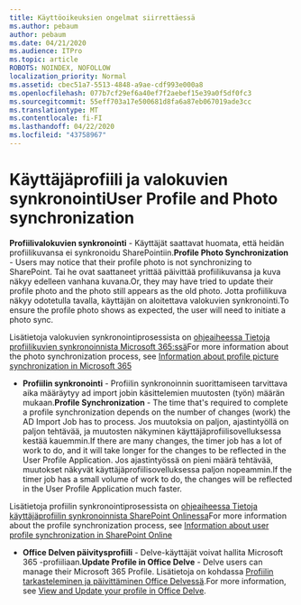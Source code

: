```yaml
---
title: Käyttöoikeuksien ongelmat siirrettäessä
ms.author: pebaum
author: pebaum
ms.date: 04/21/2020
ms.audience: ITPro
ms.topic: article
ROBOTS: NOINDEX, NOFOLLOW
localization_priority: Normal
ms.assetid: cbec51a7-5513-4848-a9ae-cdf993e000a8
ms.openlocfilehash: 077b7cf29ef6a40ef7f2aebef15e39a0f5df0fc3
ms.sourcegitcommit: 55eff703a17e500681d8fa6a87eb067019ade3cc
ms.translationtype: MT
ms.contentlocale: fi-FI
ms.lasthandoff: 04/22/2020
ms.locfileid: "43758967"
---
```

# <a name="user-profile-and-photo-synchronization"></a><span data-ttu-id="6cc94-102">Käyttäjäprofiili ja valokuvien synkronointi</span><span class="sxs-lookup"><span data-stu-id="6cc94-102">User Profile and Photo synchronization</span></span>

 <span data-ttu-id="6cc94-103">**Profiilivalokuvien synkronointi** - Käyttäjät saattavat huomata, että heidän profiilikuvansa ei synkronoidu SharePointiin.</span><span class="sxs-lookup"><span data-stu-id="6cc94-103">**Profile Photo Synchronization** - Users may notice that their profile photo is not synchronizing to SharePoint.</span></span> <span data-ttu-id="6cc94-104">Tai he ovat saattaneet yrittää päivittää profiilikuvansa ja kuva näkyy edelleen vanhana kuvana.</span><span class="sxs-lookup"><span data-stu-id="6cc94-104">Or, they may have tried to update their profile photo and the photo still appears as the old photo.</span></span> <span data-ttu-id="6cc94-105">Jotta profiilikuva näkyy odotetulla tavalla, käyttäjän on aloitettava valokuvien synkronointi.</span><span class="sxs-lookup"><span data-stu-id="6cc94-105">To ensure the profile photo shows as expected, the user will need to initiate a photo sync.</span></span> 
  
<span data-ttu-id="6cc94-106">Lisätietoja valokuvien synkronointiprosessista on [ohjeaiheessa Tietoja profiilikuvien synkronoinnista Microsoft 365:ssä](https://go.microsoft.com/fwlink/?linkid=2022634)</span><span class="sxs-lookup"><span data-stu-id="6cc94-106">For more information about the photo synchronization process, see [Information about profile picture synchronization in Microsoft 365](https://go.microsoft.com/fwlink/?linkid=2022634)</span></span>
  
- <span data-ttu-id="6cc94-107">**Profiilin synkronointi** - Profiilin synkronoinnin suorittamiseen tarvittava aika määräytyy ad import jobin käsittelemien muutosten (työn) määrän mukaan.</span><span class="sxs-lookup"><span data-stu-id="6cc94-107">**Profile Synchronization** - The time that's required to complete a profile synchronization depends on the number of changes (work) the AD Import Job has to process.</span></span> <span data-ttu-id="6cc94-108">Jos muutoksia on paljon, ajastintyöllä on paljon tehtävää, ja muutosten näkyminen käyttäjäprofiilisovelluksessa kestää kauemmin.</span><span class="sxs-lookup"><span data-stu-id="6cc94-108">If there are many changes, the timer job has a lot of work to do, and it will take longer for the changes to be reflected in the User Profile Application.</span></span> <span data-ttu-id="6cc94-109">Jos ajastintyössä on pieni määrä tehtävää, muutokset näkyvät käyttäjäprofiilisovelluksessa paljon nopeammin.</span><span class="sxs-lookup"><span data-stu-id="6cc94-109">If the timer job has a small volume of work to do, the changes will be reflected in the User Profile Application much faster.</span></span> 
  
<span data-ttu-id="6cc94-110">Lisätietoja profiilin synkronointiprosessista on [ohjeaiheessa Tietoja käyttäjäprofiilin synkronoinnista SharePoint Onlinessa](https://go.microsoft.com/fwlink/?linkid=2022639)</span><span class="sxs-lookup"><span data-stu-id="6cc94-110">For more information about the profile synchronization process, see [Information about user profile synchronization in SharePoint Online](https://go.microsoft.com/fwlink/?linkid=2022639)</span></span>
    
- <span data-ttu-id="6cc94-111">**Office Delven päivitysprofiili** - Delve-käyttäjät voivat hallita Microsoft 365 -profiiliaan.</span><span class="sxs-lookup"><span data-stu-id="6cc94-111">**Update Profile in Office Delve** - Delve users can manage their Microsoft 365 Profile.</span></span> <span data-ttu-id="6cc94-112">Lisätietoja on kohdassa [Profiilin tarkasteleminen ja päivittäminen Office Delvessä](https://support.office.com/article/View-and-update-your-profile-in-Office-Delve-4e84343b-eedf-45a1-aeb9-8627ccca14ba).</span><span class="sxs-lookup"><span data-stu-id="6cc94-112">For more information, see [View and Update your profile in Office Delve](https://support.office.com/article/View-and-update-your-profile-in-Office-Delve-4e84343b-eedf-45a1-aeb9-8627ccca14ba).</span></span>
    

